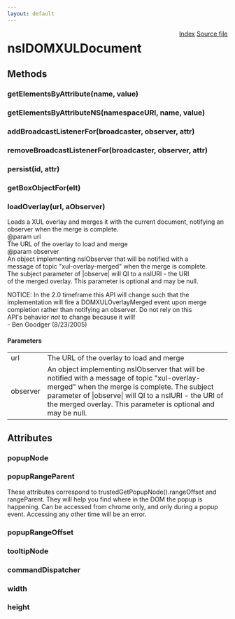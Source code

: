 ```yaml
---
layout: default
---
```

<div class='links' style='float:right'><a href="../index.html">Index</a>
<a href="http://dxr.mozilla.org/mozilla-central/source/dom/interfaces/xul/nsIDOMXULDocument.idl">Source file</a>
</div>

# nsIDOMXULDocument #

## Methods ##

### getElementsByAttribute(name, value) ###

### getElementsByAttributeNS(namespaceURI, name, value) ###

### addBroadcastListenerFor(broadcaster, observer, attr) ###

### removeBroadcastListenerFor(broadcaster, observer, attr) ###

### persist(id, attr) ###

### getBoxObjectFor(elt) ###

### loadOverlay(url, aObserver) ###
  
Loads a XUL overlay and merges it with the current document, notifying an  
observer when the merge is complete.   
@param   url  
         The URL of the overlay to load and merge  
@param   observer  
         An object implementing nsIObserver that will be notified with a  
         message of topic "xul-overlay-merged" when the merge is complete.   
         The subject parameter of |observe| will QI to a nsIURI - the URI   
         of the merged overlay. This parameter is optional and may be null.  
  
NOTICE:  In the 2.0 timeframe this API will change such that the   
         implementation will fire a DOMXULOverlayMerged event upon merge  
         completion rather than notifying an observer. Do not rely on this  
         API's behavior _not_ to change because it will!  
         - Ben Goodger (8/23/2005)  
  

#### Parameters ####

<table>

<tr>
<td>url</td>
<td>         The URL of the overlay to load and merge  
</td>
</tr>

<tr>
<td>observer</td>
<td>         An object implementing nsIObserver that will be notified with a  
         message of topic "xul-overlay-merged" when the merge is complete.   
         The subject parameter of |observe| will QI to a nsIURI - the URI   
         of the merged overlay. This parameter is optional and may be null.  
</td>
</tr>

</table>

## Attributes ##

### popupNode ###

### popupRangeParent ###
  
These attributes correspond to trustedGetPopupNode().rangeOffset and  
rangeParent. They will help you find where in the DOM the popup is  
happening. Can be accessed from chrome only, and only during a popup  
event. Accessing any other time will be an error.  
  

### popupRangeOffset ###

### tooltipNode ###

### commandDispatcher ###

### width ###

### height ###
